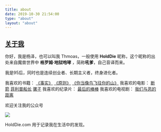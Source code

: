 ```yaml
---
title: about
date: 2019-10-30 21:54:00
type: "about"
layout: "about"
---
```


## [关于我](https://www.holddie.com/about/)

你好，我是杨泽，也可以叫我 Thmoas，一般使用 **HoldDie** 昵称，这个昵称的出处来自魔兽世界中 **格罗姆·地狱咆哮** ，简称**吼爹**，自己音译而来。

我是95后，同时也是连续创业者、长期主义者，终身进化者。

我喜欢的书籍：
[《事实》](https://book.douban.com/subject/33385402/)
[《原则》](https://book.douban.com/subject/27608239/)
[《你当像鸟飞往你的山》](https://book.douban.com/subject/33440205/)
我喜欢的电影：
[断箭](https://movie.douban.com/subject/6829665/)
[菲利普船长](https://movie.douban.com/subject/4116480/)
[骡子](https://movie.douban.com/subject/30135113/)
我喜欢的纪录片：
[最后的棒棒](https://movie.douban.com/subject/26636841/)
我喜欢的电视剧：
[我们与恶的距离](https://movie.douban.com/subject/30181230/)

欢迎关注我的公众号

![](https://www.holddie.com/img/20200325110612.jpg)

HoldDie.com 用于记录我在生活中的发现。